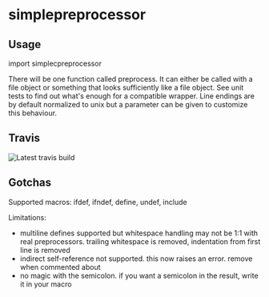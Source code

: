 # simplepreprocessor

Usage
---------

import simplecpreprocessor

There will be one function called preprocess. It can either be called with a file object or something that
looks sufficiently like a file object. See unit tests to find out what's enough for a compatible wrapper.
Line endings are by default normalized to unix but a parameter can be given to customize this behaviour.


Travis
-----------
![Latest travis build](https://travis-ci.org/nanonyme/simplecpreprocessor.svg?branch=master)

Gotchas
---------

Supported macros: ifdef, ifndef, define, undef, include

Limitations:
 * multiline defines supported but whitespace handling may not be 1:1 with
   real preprocessors. trailing whitespace is removed, indentation from first
   line is removed
 * indirect self-reference not supported. this now raises an error. remove
   when commented about
 * no magic with the semicolon. if you want a semicolon in the result, write
   it in your macro